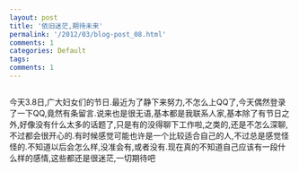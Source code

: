 ```yaml
---
layout: post
title: '依旧迷茫,期待未来'
permalink: '/2012/03/blog-post_08.html'
comments: 1
categories: Default
tags: 
comments: 1
---
```

<a href="http://3.bp.blogspot.com/-727H9GknNPE/T1jSGiDO46I/AAAAAAAACP4/ZEtY29K0Kpo/s1600/image-717703.png"><img alt="" border="0" id="BLOGGER_PHOTO_ID_5717550736608256930" src="http://3.bp.blogspot.com/-727H9GknNPE/T1jSGiDO46I/AAAAAAAACP4/ZEtY29K0Kpo/s320/image-717703.png"/></a>

<div>今天3.8日,广大妇女们的节日.最近为了静下来努力,不怎么上QQ了,今天偶然登录了一下QQ,竟然有条留言.<a href="http://2.bp.blogspot.com/-dRBaAe5Gqts/T1jSHBjfnUI/AAAAAAAACQA/jJFOiQy1Wok/s1600/35D-720076.gif"><img alt="" border="0" id="BLOGGER_PHOTO_ID_5717550745065069890" src="http://2.bp.blogspot.com/-dRBaAe5Gqts/T1jSHBjfnUI/AAAAAAAACQA/jJFOiQy1Wok/s320/35D-720076.gif"/></a>说来也是很无语,基本都是我联系人家,基本除了有节日之外,好像没有什么太多的话题了,只是有的没得聊下工作啦,之类的,还是不怎么深聊,不过都会很开心的.有时候感觉可能也许是一个比较适合自己的人,不过总是感觉怪怪的.不知道以后会怎么样,没准会有,或者没有.现在真的不知道自己应该有一段什么样的感情,这些都还是很迷茫,一切期待吧<br/> </div>